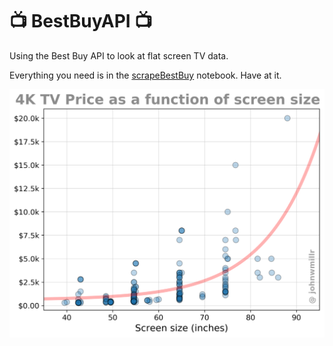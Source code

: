 # 📺 BestBuyAPI 📺

Using the Best Buy API to look at flat screen TV data.

Everything you need is in the [scrapeBestBuy](scrapeBestBuy.ipynb) notebook. Have at it.

[![tv_graph](./figures/price_vs_size_linear_2019-04-24.png "Price as a function of screen size")](https://www.reddit.com/r/dataisbeautiful/comments/bh5du8/4k_tv_price_as_a_function_of_screen_size_oc/)
